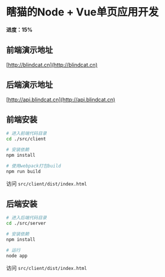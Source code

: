 # 瞎猫的Node + Vue单页应用开发
**进度：15%**

## 前端演示地址
[http://blindcat.cn](http://blindcat.cn)
## 后端演示地址
[http://api.blindcat.cn](http://api.blindcat.cn)

## 前端安装

``` bash
# 进入前端代码目录
cd ./src/client

# 安装依赖
npm install

# 使用webpack打包build
npm run build
```
访问 `src/client/dist/index.html`

## 后端安装

``` bash
# 进入后端代码目录
cd ./src/server

# 安装依赖
npm install

# 运行
node app
```
访问 `src/client/dist/index.html`